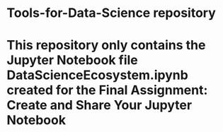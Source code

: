 # Tools-for-Data-Science repository
# This repository only contains the Jupyter Notebook file DataScienceEcosystem.ipynb created for the Final Assignment: Create and Share Your Jupyter Notebook
